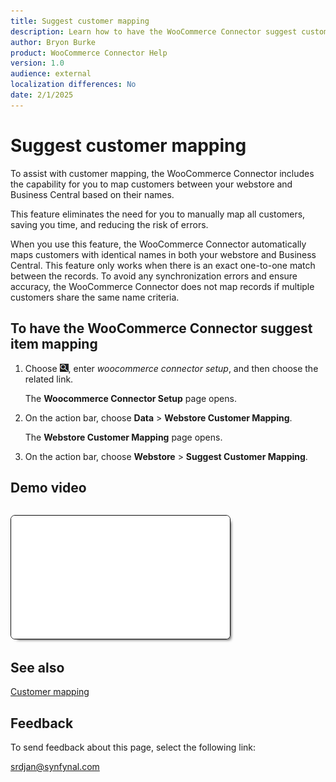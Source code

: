 ```yaml
---
title: Suggest customer mapping
description: Learn how to have the WooCommerce Connector suggest customer mapping.
author: Bryon Burke
product: WooCommerce Connector Help
version: 1.0
audience: external
localization differences: No
date: 2/1/2025
---
```


<!-- markdownlint-disable MD006 MD007 MD009 MD024 MD025 MD033 -->
<!--// cspell:ignore  markdownlint allowfullscreen keyframes woocommerce webstore autoplay -->

# Suggest customer mapping

To assist with customer mapping, the WooCommerce Connector includes the capability for you to map customers between your webstore and Business Central based on their names. 

This feature eliminates the need for you to manually map all customers, saving you time, and reducing the risk of errors.

When you use this feature, the WooCommerce Connector automatically maps customers with identical names in both your webstore and Business Central. This feature only works when there is an exact one-to-one match between the records. To avoid any synchronization errors and ensure accuracy, the WooCommerce Connector does not map records if multiple customers share the same name criteria.

## To have the WooCommerce Connector suggest item mapping

1. Choose ![Lightbulb that opens the Tell Me feature.](media/ui-search/search_small.png "Tell me what you want to do"), enter <i>woocommerce connector setup</i>, and then choose the related link.

   The <b>Woocommerce Connector Setup</b> page opens.

1. On the action bar, choose <b>Data</b> > <b>Webstore Customer Mapping</b>.

   The <b>Webstore Customer Mapping</b> page opens.

1. On the action bar, choose <b>Webstore</b> > <b>Suggest Customer Mapping</b>.

## Demo video

<iframe width="350" height="197" loading="lazy" src="media/videos/suggest-customer-mapping/suggest-customer-mapping.html" title="Suggest customer mapping"  allow="accelerometer; autoplay; clipboard-write; encrypted-media; gyroscope; picture-in-picture" allowfullscreen style="border:1px solid; border-color:#0a0a0a;box-shadow:5px 5px 5px -5px #0a0a0a;border-radius:7px;margin-block-start:1em"></iframe>

## See also

[Customer mapping](customer-mapping.md)

## Feedback

To send feedback about this page, select the following link:

[srdjan@synfynal.com](mailto:srdjan@synfynal.com?subject=Documentation%20Feedback%20Product%20Docs:%20suggest-customer-mapping)

